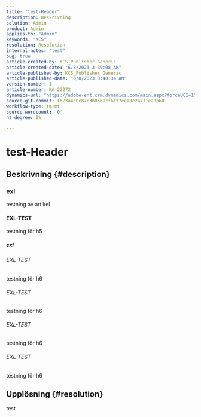 ```yaml
---
title: "test-Header"
description: Beskrivning
solution: Admin
product: Admin
applies-to: "Admin"
keywords: "KCS"
resolution: Resolution
internal-notes: "test"
bug: true
article-created-by: KCS_Publisher Generic
article-created-date: "6/8/2023 3:39:08 AM"
article-published-by: KCS_Publisher Generic
article-published-date: "6/8/2023 3:40:34 AM"
version-number: 1
article-number: KA-22272
dynamics-url: "https://adobe-ent.crm.dynamics.com/main.aspx?forceUCI=1&pagetype=entityrecord&etn=knowledgearticle&id=7b96c502-ae05-ee11-8f6e-6045bd006c82"
source-git-commit: f623a4c0c87c3b0569cf61f7eea8e24711e20b68
workflow-type: tm+mt
source-wordcount: '0'
ht-degree: 0%

---
```


# test-Header

## Beskrivning {#description}


### exl

testning av artikel

#### EXL-TEST

testning för h5

##### exl

###### EXL-TEST

testning för h6

###### EXL-TEST

testning för h6

###### EXL-TEST

testning för h6

###### EXL-TEST

testning för h6


## Upplösning {#resolution}


test
